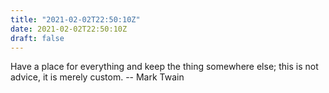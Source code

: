 ```yaml
---
title: "2021-02-02T22:50:10Z"
date: 2021-02-02T22:50:10Z
draft: false
---
```


Have a place for everything and keep the thing somewhere else; this is not
advice, it is merely custom.
		-- Mark Twain
